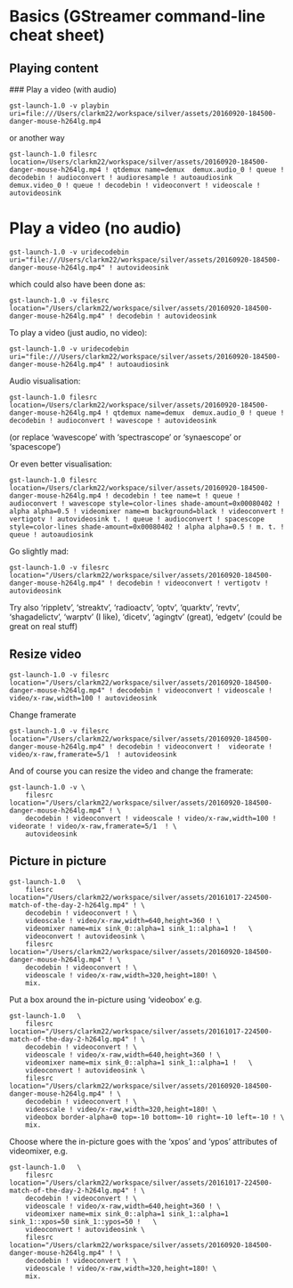 # Basics (GStreamer command-line cheat sheet)

## Playing content

### Play a video (with audio)

```
gst-launch-1.0 -v playbin uri=file:///Users/clarkm22/workspace/silver/assets/20160920-184500-danger-mouse-h264lg.mp4
```

or another way

```
gst-launch-1.0 filesrc location=/Users/clarkm22/workspace/silver/assets/20160920-184500-danger-mouse-h264lg.mp4 ! qtdemux name=demux  demux.audio_0 ! queue ! decodebin ! audioconvert ! audioresample ! autoaudiosink   demux.video_0 ! queue ! decodebin ! videoconvert ! videoscale ! autovideosink
```

# Play a video (no audio)

```
gst-launch-1.0 -v uridecodebin uri="file:///Users/clarkm22/workspace/silver/assets/20160920-184500-danger-mouse-h264lg.mp4" ! autovideosink
```

which could also have been done as:

```
gst-launch-1.0 -v filesrc location="/Users/clarkm22/workspace/silver/assets/20160920-184500-danger-mouse-h264lg.mp4" ! decodebin ! autovideosink
```

To play a video (just audio, no video):

```
gst-launch-1.0 -v uridecodebin uri="file:///Users/clarkm22/workspace/silver/assets/20160920-184500-danger-mouse-h264lg.mp4" ! autoaudiosink
```

Audio visualisation:

```
gst-launch-1.0 filesrc location=/Users/clarkm22/workspace/silver/assets/20160920-184500-danger-mouse-h264lg.mp4 ! qtdemux name=demux  demux.audio_0 ! queue ! decodebin ! audioconvert ! wavescope ! autovideosink
```

(or replace ‘wavescope’ with ‘spectrascope’ or ‘synaescope’ or ‘spacescope’)

Or even better visualisation:

```
gst-launch-1.0 filesrc location=/Users/clarkm22/workspace/silver/assets/20160920-184500-danger-mouse-h264lg.mp4 ! decodebin ! tee name=t ! queue ! audioconvert ! wavescope style=color-lines shade-amount=0x00080402 ! alpha alpha=0.5 ! videomixer name=m background=black ! videoconvert ! vertigotv ! autovideosink t. ! queue ! audioconvert ! spacescope style=color-lines shade-amount=0x00080402 ! alpha alpha=0.5 ! m. t. ! queue ! autoaudiosink
```

Go slightly mad:


```
gst-launch-1.0 -v filesrc location="/Users/clarkm22/workspace/silver/assets/20160920-184500-danger-mouse-h264lg.mp4" ! decodebin ! videoconvert ! vertigotv ! autovideosink
```

Try also ‘rippletv’, ‘streaktv’, ‘radioactv’, ‘optv’, ‘quarktv’, ‘revtv’, ‘shagadelictv’, ‘warptv’ (I like), ‘dicetv’, ‘agingtv’ (great), ‘edgetv’ (could be great on real stuff)

## Resize video

```
gst-launch-1.0 -v filesrc location="/Users/clarkm22/workspace/silver/assets/20160920-184500-danger-mouse-h264lg.mp4" ! decodebin ! videoconvert ! videoscale ! video/x-raw,width=100 ! autovideosink
```

Change framerate

```
gst-launch-1.0 -v filesrc location="/Users/clarkm22/workspace/silver/assets/20160920-184500-danger-mouse-h264lg.mp4" ! decodebin ! videoconvert !  videorate ! video/x-raw,framerate=5/1  ! autovideosink
```

And of course you can resize the video and change the framerate:

```
gst-launch-1.0 -v \
    filesrc location="/Users/clarkm22/workspace/silver/assets/20160920-184500-danger-mouse-h264lg.mp4” ! \
    decodebin ! videoconvert ! videoscale ! video/x-raw,width=100 ! videorate ! video/x-raw,framerate=5/1  ! \
    autovideosink
```

## Picture in picture

```
gst-launch-1.0   \
    filesrc location="/Users/clarkm22/workspace/silver/assets/20161017-224500-match-of-the-day-2-h264lg.mp4" ! \
    decodebin ! videoconvert ! \
    videoscale ! video/x-raw,width=640,height=360 ! \
    videomixer name=mix sink_0::alpha=1 sink_1::alpha=1 !   \
    videoconvert ! autovideosink \
    filesrc location="/Users/clarkm22/workspace/silver/assets/20160920-184500-danger-mouse-h264lg.mp4" ! \
    decodebin ! videoconvert ! \
    videoscale ! video/x-raw,width=320,height=180! \
    mix.
```

Put a box around the in-picture using ‘videobox’ e.g.

```
gst-launch-1.0   \
    filesrc location="/Users/clarkm22/workspace/silver/assets/20161017-224500-match-of-the-day-2-h264lg.mp4" ! \
    decodebin ! videoconvert ! \
    videoscale ! video/x-raw,width=640,height=360 ! \
    videomixer name=mix sink_0::alpha=1 sink_1::alpha=1 !   \
    videoconvert ! autovideosink \
    filesrc location="/Users/clarkm22/workspace/silver/assets/20160920-184500-danger-mouse-h264lg.mp4" ! \
    decodebin ! videoconvert ! \
    videoscale ! video/x-raw,width=320,height=180! \
    videobox border-alpha=0 top=-10 bottom=-10 right=-10 left=-10 ! \
    mix.
```

Choose where the in-picture goes with the ‘xpos’ and ‘ypos’ attributes of videomixer, e.g.

```
gst-launch-1.0   \
    filesrc location="/Users/clarkm22/workspace/silver/assets/20161017-224500-match-of-the-day-2-h264lg.mp4" ! \
    decodebin ! videoconvert ! \
    videoscale ! video/x-raw,width=640,height=360 ! \
    videomixer name=mix sink_0::alpha=1 sink_1::alpha=1 sink_1::xpos=50 sink_1::ypos=50 !   \
    videoconvert ! autovideosink \
    filesrc location="/Users/clarkm22/workspace/silver/assets/20160920-184500-danger-mouse-h264lg.mp4" ! \
    decodebin ! videoconvert ! \
    videoscale ! video/x-raw,width=320,height=180! \
    mix.
```
